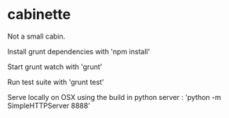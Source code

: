 cabinette
=========

Not a small cabin.

Install grunt dependencies with 'npm install'

Start grunt watch with 'grunt'

Run test suite with 'grunt test'

Serve locally on OSX using the build in python server : 'python -m SimpleHTTPServer 8888'


